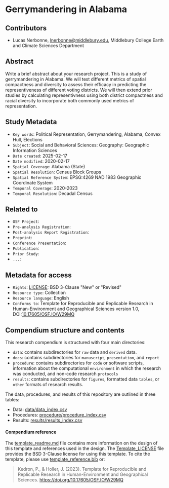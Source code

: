 # Gerrymandering in Alabama

## Contributors

- Lucas Nerbonne, lnerbonne@middlebury.edu, Middlebury College Earth and Climate Sciences Department

## Abstract

Write a brief abstract about your research project.
This is a study of gerrymandering in Alabama. We will test different metrics of spatial compactness and diversity to assess their efficacy in predicting the representiveness of different voting districts. We will then extend prior studies by calculating representivness using both district compactness and racial diversity to incorporate both commonly used metrics of representation. 

## Study Metadata

- `Key words`: Political Representation, Gerrymandering, Alabama, Convex Hull, Elections
- `Subject`: Social and Behavioral Sciences: Geography: Geographic Information Sciences
- `Date created`: 2025-02-17
- `Date modified`: 2020-02-17
- `Spatial Coverage`: Alabama (State)
- `Spatial Resolution`: Census Block Groups 
- `Spatial Reference System`: EPSG:4269 NAD 1983 Geographic Coordinate System
- `Temporal Coverage`: 2020-2023
- `Temporal Resolution`: Decadal Census

## Related to

- `OSF Project`:
- `Pre-analysis Registration`:
- `Post-analysis Report Registration`:
- `Preprint`:
- `Conference Presentation`:
- `Publication`:
- `Prior Study`:
- `...`:

## Metadata for access

- `Rights`: [LICENSE](LICENSE): BSD 3-Clause "New" or "Revised"
- `Resource type`: Collection
- `Resource language`: English
- `Conforms to`: Template for Reproducible and Replicable Research in Human-Environment and Geographical Sciences version 1.0, DOI:[10.17605/OSF.IO/W29MQ](https://doi.org/10.17605/OSF.IO/W29MQ)

## Compendium structure and contents

This research compendium is structured with four main directories:

- `data`: contains subdirectories for `raw` data and `derived` data.
- `docs`: contains subdirectories for `manuscript`, `presentation`, and `report`
- `procedure`: contains subdirectories for `code` or software scripts, information about the computational `environment` in which the research was conducted, and non-code research `protocols`
- `results`: contains subdirectories for `figures`, formatted data `tables`, or `other` formats of research results.

The data, procedures, and results of this repository are outlined in three tables:
- Data: [data/data_index.csv](data/data_index.csv)
- Procedures: [procedure/procedure_index.csv](procedure/procedure_index.csv)
- Results: [results/results_index.csv](results/results_index.csv)

#### Compendium reference

The [template_readme.md](template_readme.md) file contains more information on the design of this template and references used in the design.
The [Template_LICENSE](Template_LICENSE) file provides the BSD 3-Clause license for using this template.
To cite the template, please use [template_reference.bib](template_reference.bib) or:
> Kedron, P., & Holler, J. (2023). Template for Reproducible and Replicable Research in Human-Environment and Geographical Sciences. https://doi.org/10.17605/OSF.IO/W29MQ
